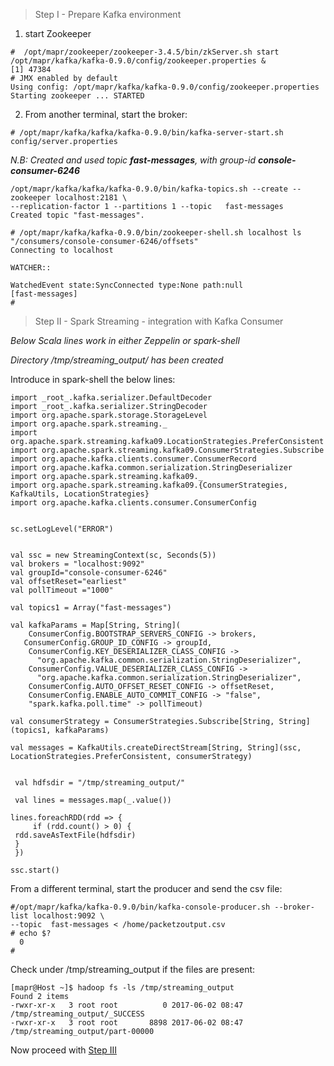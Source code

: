 


>Step I - Prepare Kafka environment


1) start Zookeeper

```
#  /opt/mapr/zookeeper/zookeeper-3.4.5/bin/zkServer.sh start /opt/mapr/kafka/kafka-0.9.0/config/zookeeper.properties &
[1] 47384
# JMX enabled by default
Using config: /opt/mapr/kafka/kafka-0.9.0/config/zookeeper.properties
Starting zookeeper ... STARTED
```
2) From another terminal, start the broker:

```
# /opt/mapr/kafka/kafka/kafka-0.9.0/bin/kafka-server-start.sh config/server.properties
```

<i> N.B: Created and used topic  <b>fast-messages</b>, with group-id <b>console-consumer-6246 </b> </i>
```
/opt/mapr/kafka/kafka/kafka-0.9.0/bin/kafka-topics.sh --create --zookeeper localhost:2181 \
--replication-factor 1 --partitions 1 --topic   fast-messages
Created topic "fast-messages".

```
```
# /opt/mapr/kafka/kafka-0.9.0/bin/zookeeper-shell.sh localhost ls "/consumers/console-consumer-6246/offsets"
Connecting to localhost

WATCHER::

WatchedEvent state:SyncConnected type:None path:null
[fast-messages]
#
```




>Step II - Spark Streaming - integration with Kafka Consumer

<i>Below Scala lines work in either Zeppelin or spark-shell </i>

<i> Directory /tmp/streaming_output/ has been created </i>

Introduce in spark-shell the below lines:

```
import _root_.kafka.serializer.DefaultDecoder
import _root_.kafka.serializer.StringDecoder
import org.apache.spark.storage.StorageLevel
import org.apache.spark.streaming._
import org.apache.spark.streaming.kafka09.LocationStrategies.PreferConsistent
import org.apache.spark.streaming.kafka09.ConsumerStrategies.Subscribe
import org.apache.kafka.clients.consumer.ConsumerRecord
import org.apache.kafka.common.serialization.StringDeserializer
import org.apache.spark.streaming.kafka09._
import org.apache.spark.streaming.kafka09.{ConsumerStrategies, KafkaUtils, LocationStrategies}
import org.apache.kafka.clients.consumer.ConsumerConfig


sc.setLogLevel("ERROR")


val ssc = new StreamingContext(sc, Seconds(5))
val brokers = "localhost:9092"
val groupId="console-consumer-6246"
val offsetReset="earliest"
val pollTimeout ="1000"

val topics1 = Array("fast-messages")

val kafkaParams = Map[String, String](
    ConsumerConfig.BOOTSTRAP_SERVERS_CONFIG -> brokers,
   ConsumerConfig.GROUP_ID_CONFIG -> groupId,
    ConsumerConfig.KEY_DESERIALIZER_CLASS_CONFIG ->
      "org.apache.kafka.common.serialization.StringDeserializer",
    ConsumerConfig.VALUE_DESERIALIZER_CLASS_CONFIG ->
      "org.apache.kafka.common.serialization.StringDeserializer",
    ConsumerConfig.AUTO_OFFSET_RESET_CONFIG -> offsetReset,
    ConsumerConfig.ENABLE_AUTO_COMMIT_CONFIG -> "false",
    "spark.kafka.poll.time" -> pollTimeout)

val consumerStrategy = ConsumerStrategies.Subscribe[String, String](topics1, kafkaParams)

val messages = KafkaUtils.createDirectStream[String, String](ssc, LocationStrategies.PreferConsistent, consumerStrategy)

 
 val hdfsdir = "/tmp/streaming_output/"    

 val lines = messages.map(_.value())

lines.foreachRDD(rdd => {
     if (rdd.count() > 0) {
 rdd.saveAsTextFile(hdfsdir)
 }
 })

ssc.start()
```

From a different terminal, start the producer and send the csv file:

```
#/opt/mapr/kafka/kafka-0.9.0/bin/kafka-console-producer.sh --broker-list localhost:9092 \
--topic  fast-messages < /home/packetzoutput.csv
# echo $?
  0
#
```

Check under /tmp/streaming_output if the files are present:

```
[mapr@Host ~]$ hadoop fs -ls /tmp/streaming_output
Found 2 items
-rwxr-xr-x   3 root root          0 2017-06-02 08:47 /tmp/streaming_output/_SUCCESS
-rwxr-xr-x   3 root root       8898 2017-06-02 08:47 /tmp/streaming_output/part-00000
```

Now proceed with [Step III](https://github.com/Satanette/mapr-SparkStreaming-Zoomdata/blob/master/HiveMetastore.md)

